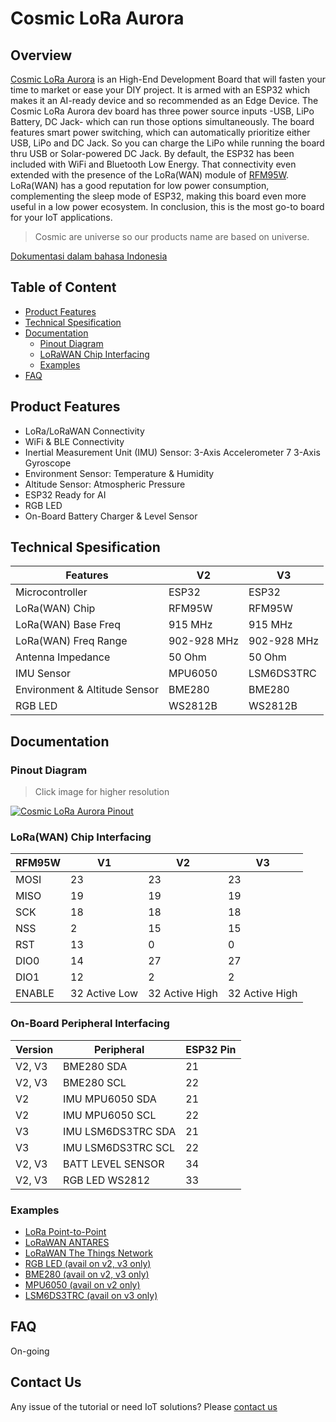 # Cosmic LoRa Aurora

## Overview

[Cosmic LoRa Aurora](https://www.tokopedia.com/cosmic-iot/lora-aurora-esp32-esp-32-arduino-915-mhz-915mhz-sma-4-8dbi-8ba58) is an High-End Development Board that will fasten your time to market or ease your DIY project. It is armed with an ESP32 which makes it an AI-ready device and so recommended as an Edge Device. The Cosmic LoRa Aurora dev board has three power source inputs -USB, LiPo Battery, DC Jack- which can run those options simultaneously. The board features smart power switching, which can automatically prioritize either USB, LiPo and DC Jack. So you can charge the LiPo while running the board thru USB or Solar-powered DC Jack. By default, the ESP32 has been included with WiFi and Bluetooth Low Energy. That connectivity even extended with the presence of the LoRa(WAN) module of [RFM95W](https://cdn.sparkfun.com/assets/learn_tutorials/8/0/4/RFM95_96_97_98W.pdf). LoRa(WAN) has a good reputation for low power consumption, complementing the sleep mode of ESP32, making this board even more useful in a low power ecosystem. In conclusion, this is the most go-to board for your IoT applications.

> Cosmic are universe so our products name are based on universe.

[Dokumentasi dalam bahasa Indonesia](id/)

## Table of Content

* [Product Features](#product-features)
* [Technical Spesification](#technical-spesification)
* [Documentation](#documentation)
  * [Pinout Diagram](#pinout-diagram)
  * [LoRaWAN Chip Interfacing](#lorawan-chip-interfacing)
  * [Examples](#examples)
* [FAQ](#FAQ)

## Product Features

* LoRa/LoRaWAN Connectivity
* WiFi & BLE Connectivity
* Inertial Measurement Unit (IMU) Sensor: 3-Axis Accelerometer 7 3-Axis Gyroscope
* Environment Sensor: Temperature & Humidity
* Altitude Sensor: Atmospheric Pressure
* ESP32 Ready for AI
* RGB LED
* On-Board Battery Charger & Level Sensor

## Technical Spesification

| Features                         | V2            | V3           | 
| -------------------------------- | ------------- |--------------|
| Microcontroller                  | ESP32         | ESP32        |
| LoRa(WAN) Chip                   | RFM95W        | RFM95W       |
| LoRa(WAN) Base Freq              | 915 MHz       | 915 MHz      |
| LoRa(WAN) Freq Range             | 902-928 MHz   | 902-928 MHz  |
| Antenna Impedance                | 50 Ohm        | 50 Ohm       |
| IMU Sensor                       | MPU6050       | LSM6DS3TRC   |
| Environment & Altitude Sensor    | BME280        | BME280       |
| RGB LED                          | WS2812B       | WS2812B      |   

## Documentation

### Pinout Diagram

> Click image for higher resolution

[![Cosmic LoRa Aurora Pinout](assets/pin-diagram.webp)](assets/pin-diagram.jpg "Cosmic LoRa Aurora Pinout")

### LoRa(WAN) Chip Interfacing

| RFM95W | V1 | V2 | V3 |
|--------|----|----|----|
| MOSI   | 23 | 23 | 23 | 
| MISO   | 19 | 19 | 19 |
| SCK    | 18 | 18 | 18 |
| NSS    | 2  | 15 | 15 |
| RST    | 13 | 0  | 0  |
| DIO0   | 14 | 27 | 27 |
| DIO1   | 12 | 2  | 2  |
| ENABLE | 32 Active Low | 32 Active High | 32 Active High | 

### On-Board Peripheral Interfacing

| Version | Peripheral         | ESP32 Pin |
|---------|--------------------|-----------|
| V2, V3  | BME280 SDA         | 21        |
| V2, V3  | BME280 SCL         | 22        |
| V2      | IMU MPU6050 SDA    | 21        |
| V2      | IMU MPU6050 SCL    | 22        |
| V3      | IMU LSM6DS3TRC SDA | 21        |
| V3      | IMU LSM6DS3TRC SCL | 22        |
| V2, V3  | BATT LEVEL SENSOR  | 34        |
| V2, V3  | RGB LED WS2812     | 33        |

### Examples

* [LoRa Point-to-Point](LoRa-P2P.md)
* [LoRaWAN ANTARES](LoRaWAN-ANTARES.md)
* [LoRaWAN The Things Network](LoRaWAN-TTN.md)
* [RGB LED (avail on v2, v3 only)](examples/aurora-v2-rgb-led/aurora-v2-rgb-led.ino)
* [BME280 (avail on v2, v3 only)](examples/aurora-v2-bme280/aurora-v2-bme280.ino)
* [MPU6050 (avail on v2 only)](examples/aurora-v2-mpu6050/aurora-v2-mpu6050.ino)
* [LSM6DS3TRC (avail on v3 only)](examples/aurora-v3-lsm6ds3trc/aurora-v3-lsm6ds3trc.ino)

## FAQ

On-going

## Contact Us

Any issue of the tutorial or need IoT solutions? Please [contact us](https://wa.me/6282117421332)